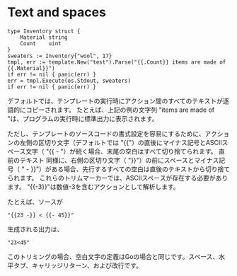 # Text and spaces

```
type Inventory struct {
	Material string
	Count    uint
}
sweaters := Inventory{"wool", 17}
tmpl, err := template.New("test").Parse("{{.Count}} items are made of {{.Material}}")
if err != nil { panic(err) }
err = tmpl.Execute(os.Stdout, sweaters)
if err != nil { panic(err) }
```
デフォルトでは、テンプレートの実行時にアクション間のすべてのテキストが逐語的にコピーされます。 たとえば、上記の例の文字列 "items are made of "は、プログラムの実行時に標準出力に表示されます。

ただし、テンプレートのソースコードの書式設定を容易にするために、アクションの左側の区切り文字（デフォルトでは "{{"）の直後にマイナス記号とASCIIスペース文字（ "{{ - "）が続く場合、末尾の空白はすべて切り捨てられます。 直前のテキスト 同様に、右側の区切り文字（ "}}"）の前にスペースとマイナス記号（ " - }}"）がある場合、先行するすべての空白は直後のテキストから切り捨てられます。 これらのトリムマーカーでは、ASCIIスペースが存在する必要があります。 "{{-3}}"は数値-3を含むアクションとして解析します。

たとえば、ソースが
```
"{{23 -}} < {{- 45}}"
```
生成される出力は、
```
"23<45"
```
このトリミングの場合、空白文字の定義はGoの場合と同じです。スペース、水平タブ、キャリッジリターン、および改行です。